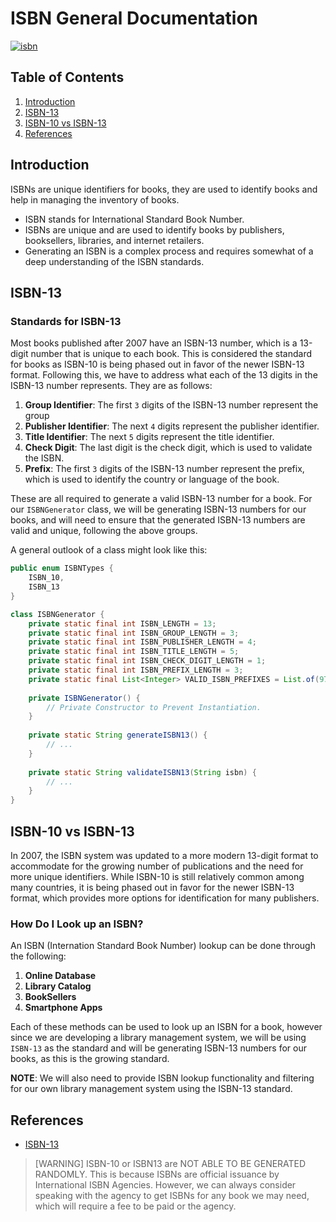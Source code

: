 # ISBN General Documentation

[![isbn](https://img.shields.io/badge/ISBN-13-blue)](https://en.wikipedia.org/wiki/International_Standard_Book_Number)

## Table of Contents
1. [Introduction](#introduction)
2. [ISBN-13](#isbn-13)
3. [ISBN-10 vs ISBN-13](#isbn-10-vs-isbn-13)
4. [References](#references)

## Introduction

ISBNs are unique identifiers for books, they are used to identify books and help in 
managing the inventory of books. 
- ISBN stands for International Standard Book Number.
- ISBNs are unique and are used to identify books by publishers, booksellers, libraries, and internet retailers.
- Generating an ISBN is a complex process and requires somewhat of a deep understanding of the ISBN standards.


## ISBN-13


### Standards for ISBN-13

Most books published after 2007 have an ISBN-13 number, which is a 13-digit number that
is unique to each book. This is considered the standard for books as ISBN-10 is being
phased out in favor of the newer ISBN-13 format. Following this, we have to address what
each of the 13 digits in the ISBN-13 number represents. They are as follows:
1. **Group Identifier**: The first `3` digits of the ISBN-13 number represent the group
2. **Publisher Identifier**: The next `4` digits represent the publisher identifier.
3. **Title Identifier**: The next `5` digits represent the title identifier.
4. **Check Digit**: The last digit is the check digit, which is used to validate the ISBN.
5. **Prefix**: The first `3` digits of the ISBN-13 number represent the prefix, 
which is used to identify the country or language of the book.

These are all required to generate a valid ISBN-13 number for a book. For our `ISBNGenerator`
class, we will be generating ISBN-13 numbers for our books, and will need to ensure that 
the generated ISBN-13 numbers are valid and unique, following the above groups.

A general outlook of a class might look like this:
```java
public enum ISBNTypes {
    ISBN_10,
    ISBN_13
}

class ISBNGenerator {
    private static final int ISBN_LENGTH = 13;
    private static final int ISBN_GROUP_LENGTH = 3;
    private static final int ISBN_PUBLISHER_LENGTH = 4;
    private static final int ISBN_TITLE_LENGTH = 5;
    private static final int ISBN_CHECK_DIGIT_LENGTH = 1;
    private static final int ISBN_PREFIX_LENGTH = 3;
    private static final List<Integer> VALID_ISBN_PREFIXES = List.of(978, 979);
    
    private ISBNGenerator() {
        // Private Constructor to Prevent Instantiation.
    }
    
    private static String generateISBN13() {
        // ...
    }
    
    private static String validateISBN13(String isbn) {
        // ...
    }
}

```


## ISBN-10 vs ISBN-13

In 2007, the ISBN system was updated to a more modern 13-digit format to accommodate 
for the growing number of publications and the need for more unique identifiers. While
ISBN-10 is still relatively common among many countries, it is being phased out in favor
for the newer ISBN-13 format, which provides more options for identification for
many publishers.


### How Do I Look up an ISBN?

An ISBN (Internation Standard Book Number) lookup can be done through the following:
1. **Online Database**
2. **Library Catalog**
3. **BookSellers**
4. **Smartphone Apps**

Each of these methods can be used to look up an ISBN for a book, however since we
are developing a library management system, we will be using `ISBN-13` as the standard
and will be generating ISBN-13 numbers for our books, as this is the growing standard.

**NOTE**: We will also need to provide ISBN lookup functionality and filtering for our
own library management system using the ISBN-13 standard.

## References

- [ISBN-13](https://en.wikipedia.org/wiki/International_Standard_Book_Number)


> [WARNING]
> ISBN-10 or ISBN13 are NOT ABLE TO BE GENERATED RANDOMLY. This is because ISBNs are 
> official issuance by International ISBN Agencies. However, we can always consider
> speaking with the agency to get ISBNs for any book we may need, which will require
> a fee to be paid or the agency.